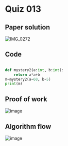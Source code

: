 # Quiz 013

## Paper solution
![IMG_0272](https://github.com/user-attachments/assets/ad37fddd-3e9f-4add-8cb3-bddb0ae4d8a0)

## Code
```.py

def mystery2(a:int, b:int):
    return a*a+b
m=mystery2(a=60, b=5)
print(m)

```

## Proof of work

![image](https://github.com/user-attachments/assets/51d9174f-6815-4e89-9771-3b859ec7e346)

## Algorithm flow


![image](https://github.com/user-attachments/assets/b708f620-62f4-4135-ab3b-cf9b7d81f969)



